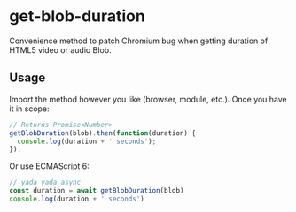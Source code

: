 # get-blob-duration
Convenience method to patch Chromium bug when getting duration of HTML5 video or audio Blob.

## Usage

Import the method however you like (browser, module, etc.). Once you have it in scope:

```javascript
// Returns Promise<Number>
getBlobDuration(blob).then(function(duration) {
  console.log(duration + ' seconds');
});
```

Or use ECMAScript 6:

```javascript
// yada yada async
const duration = await getBlobDuration(blob)
console.log(duration + ' seconds')
```